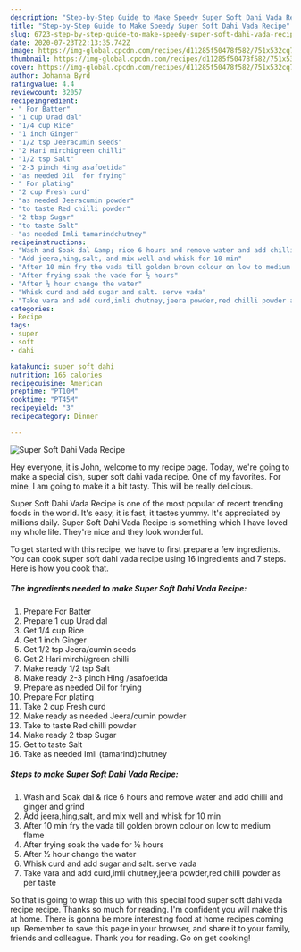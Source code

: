 ```yaml
---
description: "Step-by-Step Guide to Make Speedy Super Soft Dahi Vada Recipe"
title: "Step-by-Step Guide to Make Speedy Super Soft Dahi Vada Recipe"
slug: 6723-step-by-step-guide-to-make-speedy-super-soft-dahi-vada-recipe
date: 2020-07-23T22:13:35.742Z
image: https://img-global.cpcdn.com/recipes/d11285f50478f582/751x532cq70/super-soft-dahi-vada-recipe-recipe-main-photo.jpg
thumbnail: https://img-global.cpcdn.com/recipes/d11285f50478f582/751x532cq70/super-soft-dahi-vada-recipe-recipe-main-photo.jpg
cover: https://img-global.cpcdn.com/recipes/d11285f50478f582/751x532cq70/super-soft-dahi-vada-recipe-recipe-main-photo.jpg
author: Johanna Byrd
ratingvalue: 4.4
reviewcount: 32057
recipeingredient:
- " For Batter"
- "1 cup Urad dal"
- "1/4 cup Rice"
- "1 inch Ginger"
- "1/2 tsp Jeeracumin seeds"
- "2 Hari mirchigreen chilli"
- "1/2 tsp Salt"
- "2-3 pinch Hing asafoetida"
- "as needed Oil  for frying"
- " For plating"
- "2 cup Fresh curd"
- "as needed Jeeracumin powder"
- "to taste Red chilli powder"
- "2 tbsp Sugar"
- "to taste Salt"
- "as needed Imli tamarindchutney"
recipeinstructions:
- "Wash and Soak dal &amp; rice 6 hours and remove water and add chilli and ginger and grind"
- "Add jeera,hing,salt, and mix well and whisk for 10 min"
- "After 10 min fry the vada till golden brown colour on low to medium flame"
- "After frying soak the vade for ½ hours"
- "After ½ hour change the water"
- "Whisk curd and add sugar and salt. serve vada"
- "Take vara and add curd,imli chutney,jeera powder,red chilli powder as per taste"
categories:
- Recipe
tags:
- super
- soft
- dahi

katakunci: super soft dahi 
nutrition: 165 calories
recipecuisine: American
preptime: "PT10M"
cooktime: "PT45M"
recipeyield: "3"
recipecategory: Dinner

---
```



![Super Soft Dahi Vada Recipe](https://img-global.cpcdn.com/recipes/d11285f50478f582/751x532cq70/super-soft-dahi-vada-recipe-recipe-main-photo.jpg)

Hey everyone, it is John, welcome to my recipe page. Today, we're going to make a special dish, super soft dahi vada recipe. One of my favorites. For mine, I am going to make it a bit tasty. This will be really delicious.

Super Soft Dahi Vada Recipe is one of the most popular of recent trending foods in the world. It's easy, it is fast, it tastes yummy. It's appreciated by millions daily. Super Soft Dahi Vada Recipe is something which I have loved my whole life. They're nice and they look wonderful.




To get started with this recipe, we have to first prepare a few ingredients. You can cook super soft dahi vada recipe using 16 ingredients and 7 steps. Here is how you cook that.

<!--inarticleads1-->

##### The ingredients needed to make Super Soft Dahi Vada Recipe:

1. Prepare  For Batter
1. Prepare 1 cup Urad dal
1. Get 1/4 cup Rice
1. Get 1 inch Ginger
1. Get 1/2 tsp Jeera/cumin seeds
1. Get 2 Hari mirchi/green chilli
1. Make ready 1/2 tsp Salt
1. Make ready 2-3 pinch Hing /asafoetida
1. Prepare as needed Oil  for frying
1. Prepare  For plating
1. Take 2 cup Fresh curd
1. Make ready as needed Jeera/cumin powder
1. Take to taste Red chilli powder
1. Make ready 2 tbsp Sugar
1. Get to taste Salt
1. Take as needed Imli (tamarind)chutney




<!--inarticleads2-->

##### Steps to make Super Soft Dahi Vada Recipe:

1. Wash and Soak dal &amp; rice 6 hours and remove water and add chilli and ginger and grind
1. Add jeera,hing,salt, and mix well and whisk for 10 min
1. After 10 min fry the vada till golden brown colour on low to medium flame
1. After frying soak the vade for ½ hours
1. After ½ hour change the water
1. Whisk curd and add sugar and salt. serve vada
1. Take vara and add curd,imli chutney,jeera powder,red chilli powder as per taste




So that is going to wrap this up with this special food super soft dahi vada recipe recipe. Thanks so much for reading. I'm confident you will make this at home. There is gonna be more interesting food at home recipes coming up. Remember to save this page in your browser, and share it to your family, friends and colleague. Thank you for reading. Go on get cooking!
